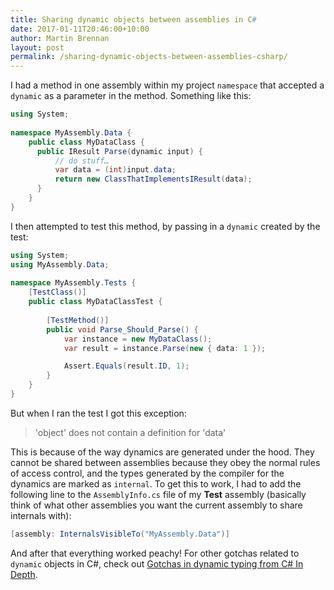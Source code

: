 ```yaml
---
title: Sharing dynamic objects between assemblies in C#
date: 2017-01-11T20:46:00+10:00
author: Martin Brennan
layout: post
permalink: /sharing-dynamic-objects-between-assemblies-csharp/
---
```


I had a method in one assembly within my project `namespace` that accepted a `dynamic` as a parameter in the method. Something like this:

```csharp
using System;
 
namespace MyAssembly.Data {
    public class MyDataClass {
      public IResult Parse(dynamic input) {
          // do stuff…
          var data = (int)input.data;
          return new ClassThatImplementsIResult(data);
      }
    }
}
```

I then attempted to test this method, by passing in a `dynamic` created by the test:

```csharp
using System;
using MyAssembly.Data;
 
namespace MyAssembly.Tests {
    [TestClass()]
    public class MyDataClassTest {
       
        [TestMethod()]
        public void Parse_Should_Parse() {
            var instance = new MyDataClass();
            var result = instance.Parse(new { data: 1 });

            Assert.Equals(result.ID, 1);
        }
    }
}
```
 
But when I ran the test I got this exception:

> 'object' does not contain a definition for 'data'
 
This is because of the way dynamics are generated under the hood. They cannot be shared between assemblies because they obey the normal rules of access control, and the types generated by the compiler for the dynamics are marked as `internal`. To get this to work, I had to add the following line to the `AssemblyInfo.cs` file of my **Test** assembly (basically think of what other assemblies you want the current assembly to share internals with):
 
```csharp
[assembly: InternalsVisibleTo("MyAssembly.Data")]
```

And after that everything worked peachy! For other gotchas related to `dynamic` objects in C#, check out [Gotchas in dynamic typing from C# In Depth](http://csharpindepth.com/Articles/Chapter14/DynamicGotchas.aspx).
